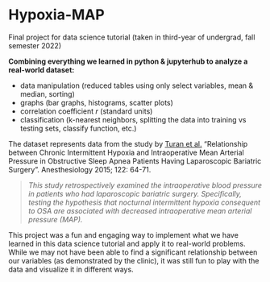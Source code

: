 # Hypoxia-MAP
Final project for data science tutorial (taken in third-year of undergrad, fall semester 2022)

**Combining everything we learned in python & jupyterhub to analyze a real-world dataset:**

- data manipulation (reduced tables using only select variables, mean & median, sorting)
- graphs (bar graphs, histograms, scatter plots)
- correlation coefficient $r$ (standard units)
- classification (k-nearest neighbors, splitting the data into training vs testing sets, classify function, etc.)

The dataset represents data from the study by [Turan et al.](https://www.or.org/bibliography/PDF/3634706841/Turan,%20Hypoxemia%20&%20SDB.pdf) “Relationship between Chronic Intermittent Hypoxia and Intraoperative Mean Arterial Pressure in Obstructive Sleep Apnea Patients Having Laparoscopic Bariatric Surgery”. Anesthesiology 2015; 122: 64-71.

> *This study retrospectively examined the intraoperative blood pressure in patients who had laparoscopic bariatric surgery. Specifically, testing the hypothesis that nocturnal intermittent hypoxia consequent to OSA are associated with decreased intraoperative mean arterial pressure (MAP).*

This project was a fun and engaging way to implement what we have learned in this data science tutorial and apply it to real-world problems. While we may not have been able to find a significant relationship between our variables (as demonstrated by the clinic), it was still fun to play with the data and visualize it in different ways.
